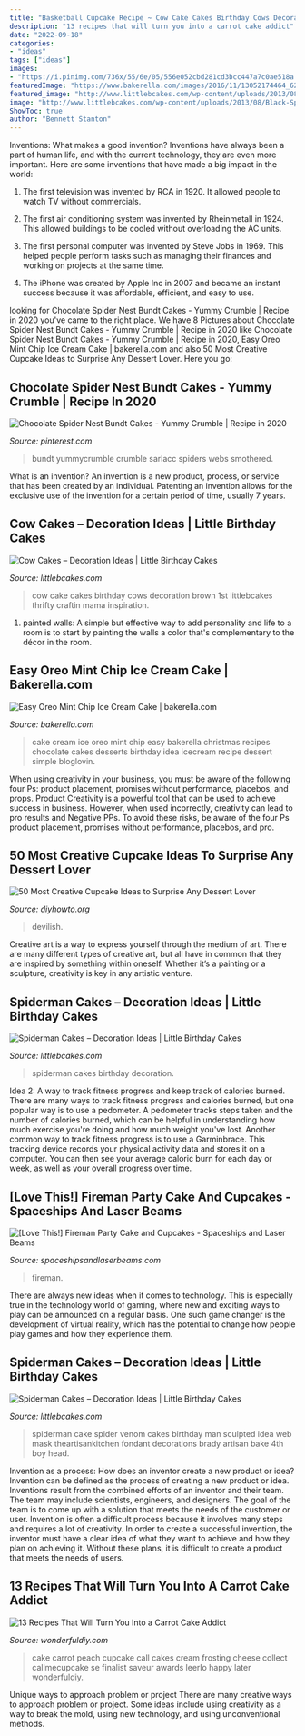 ```yaml
---
title: "Basketball Cupcake Recipe ~ Cow Cake Cakes Birthday Cows Decoration Brown 1st Littlebcakes Thrifty Craftin Mama Inspiration"
description: "13 recipes that will turn you into a carrot cake addict"
date: "2022-09-18"
categories:
- "ideas"
tags: ["ideas"]
images:
- "https://i.pinimg.com/736x/55/6e/05/556e052cbd281cd3bcc447a7c0ae518a.jpg"
featuredImage: "https://www.bakerella.com/images/2016/11/13052174464_6247f6b503_o.jpg"
featured_image: "http://www.littlebcakes.com/wp-content/uploads/2013/08/Spiderman-Cakes.jpg"
image: "http://www.littlebcakes.com/wp-content/uploads/2013/08/Black-Spiderman-Cake.jpg"
ShowToc: true
author: "Bennett Stanton"
---
```



Inventions: What makes a good invention?
Inventions have always been a part of human life, and with the current technology, they are even more important. Here are some inventions that have made a big impact in the world:
1. The first television was invented by RCA in 1920. It allowed people to watch TV without commercials.

2. The first air conditioning system was invented by Rheinmetall in 1924. This allowed buildings to be cooled without overloading the AC units.

3. The first personal computer was invented by Steve Jobs in 1969. This helped people perform tasks such as managing their finances and working on projects at the same time.

4. The iPhone was created by Apple Inc in 2007 and became an instant success because it was affordable, efficient, and easy to use.

	

		
looking for Chocolate Spider Nest Bundt Cakes - Yummy Crumble | Recipe in 2020 you've came to the right place. We have 8 Pictures about Chocolate Spider Nest Bundt Cakes - Yummy Crumble | Recipe in 2020 like Chocolate Spider Nest Bundt Cakes - Yummy Crumble | Recipe in 2020, Easy Oreo Mint Chip Ice Cream Cake | bakerella.com and also 50 Most Creative Cupcake Ideas to Surprise Any Dessert Lover. Here you go:
		
    
## Chocolate Spider Nest Bundt Cakes - Yummy Crumble | Recipe In 2020

<img loading=lazy src="https://i.pinimg.com/736x/55/6e/05/556e052cbd281cd3bcc447a7c0ae518a.jpg" onerror="this.onerror=null;this.src='https://tse1.mm.bing.net/th?id=OIP.ZywHjwf6h1Wfmwu6azM1RQHaLH&amp;pid=15.1';" alt="Chocolate Spider Nest Bundt Cakes - Yummy Crumble | Recipe in 2020">

_Source: pinterest.com_

>bundt yummycrumble crumble sarlacc spiders webs smothered. 

	

What is an invention?
An invention is a new product, process, or service that has been created by an individual. Patenting an invention allows for the exclusive use of the invention for a certain period of time, usually 7 years.

    
## Cow Cakes – Decoration Ideas | Little Birthday Cakes

<img loading=lazy src="http://www.littlebcakes.com/wp-content/uploads/2014/01/Cow-Cake.jpg" onerror="this.onerror=null;this.src='https://tse4.mm.bing.net/th?id=OIP.tLeZVRVwuLvnaj-mQG9djgHaFj&amp;pid=15.1';" alt="Cow Cakes – Decoration Ideas | Little Birthday Cakes">

_Source: littlebcakes.com_

>cow cake cakes birthday cows decoration brown 1st littlebcakes thrifty craftin mama inspiration. 

	

1. painted walls: A simple but effective way to add personality and life to a room is to start by painting the walls a color that's complementary to the décor in the room.

    
## Easy Oreo Mint Chip Ice Cream Cake | Bakerella.com

<img loading=lazy src="https://www.bakerella.com/images/2016/11/13052174464_6247f6b503_o.jpg" onerror="this.onerror=null;this.src='https://tse2.mm.bing.net/th?id=OIP.0oiauzHZkh50tnNFvHjWiAHaJ4&amp;pid=15.1';" alt="Easy Oreo Mint Chip Ice Cream Cake | bakerella.com">

_Source: bakerella.com_

>cake cream ice oreo mint chip easy bakerella christmas recipes chocolate cakes desserts birthday idea icecream recipe dessert simple bloglovin. 

	

When using creativity in your business, you must be aware of the following four Ps: product placement, promises without performance, placebos, and props. Product
Creativity is a powerful tool that can be used to achieve success in business. However, when used incorrectly, creativity can lead to pro results and Negative PPs. To avoid these risks, be aware of the four Ps product placement, promises without performance, placebos, and pro.

    
## 50 Most Creative Cupcake Ideas To Surprise Any Dessert Lover

<img loading=lazy src="https://www.diyhowto.org/wp-content/uploads/2015/12/DIYHowto-50-Most-Creative-Cupcake-Ideas-to-Surprise-Any-Dessert-Lover50-600x740.jpg" onerror="this.onerror=null;this.src='https://tse4.mm.bing.net/th?id=OIP.TsgtorDIye3QhQ-kFzFNPgHaJI&amp;pid=15.1';" alt="50 Most Creative Cupcake Ideas to Surprise Any Dessert Lover">

_Source: diyhowto.org_

>devilish. 

	

Creative art is a way to express yourself through the medium of art. There are many different types of creative art, but all have in common that they are inspired by something within oneself. Whether it’s a painting or a sculpture, creativity is key in any artistic venture.

    
## Spiderman Cakes – Decoration Ideas | Little Birthday Cakes

<img loading=lazy src="http://www.littlebcakes.com/wp-content/uploads/2013/08/Spiderman-Cakes.jpg" onerror="this.onerror=null;this.src='https://tse2.mm.bing.net/th?id=OIP.xyZluaZZ33GVbUX911wOZwHaLa&amp;pid=15.1';" alt="Spiderman Cakes – Decoration Ideas | Little Birthday Cakes">

_Source: littlebcakes.com_

>spiderman cakes birthday decoration. 

	

Idea 2: A way to track fitness progress and keep track of calories burned.
There are many ways to track fitness progress and calories burned, but one popular way is to use a pedometer. A pedometer tracks steps taken and the number of calories burned, which can be helpful in understanding how much exercise you're doing and how much weight you've lost. Another common way to track fitness progress is to use a Garminbrace. This tracking device records your physical activity data and stores it on a computer. You can then see your average caloric burn for each day or week, as well as your overall progress over time.

    
## [Love This!] Fireman Party Cake And Cupcakes - Spaceships And Laser Beams

<img loading=lazy src="https://spaceshipsandlaserbeams.com/wp-content/uploads/2015/09/fireman_fire_truck_birthday_cake.jpg" onerror="this.onerror=null;this.src='https://tse3.mm.bing.net/th?id=OIP.2fGvo174fD_37H9vGd6UdgHaLJ&amp;pid=15.1';" alt="[Love This!] Fireman Party Cake and Cupcakes - Spaceships and Laser Beams">

_Source: spaceshipsandlaserbeams.com_

>fireman. 

	

There are always new ideas when it comes to technology. This is especially true in the technology world of gaming, where new and exciting ways to play can be announced on a regular basis. One such game changer is the development of virtual reality, which has the potential to change how people play games and how they experience them.

    
## Spiderman Cakes – Decoration Ideas | Little Birthday Cakes

<img loading=lazy src="http://www.littlebcakes.com/wp-content/uploads/2013/08/Black-Spiderman-Cake.jpg" onerror="this.onerror=null;this.src='https://tse3.mm.bing.net/th?id=OIP.R_lACbncJGtlykccyU3tDAHaJ4&amp;pid=15.1';" alt="Spiderman Cakes – Decoration Ideas | Little Birthday Cakes">

_Source: littlebcakes.com_

>spiderman cake spider venom cakes birthday man sculpted idea web mask theartisankitchen fondant decorations brady artisan bake 4th boy head. 

	

Invention as a process: How does an inventor create a new product or idea?
Invention can be defined as the process of creating a new product or idea. Inventions result from the combined efforts of an inventor and their team. The team may include scientists, engineers, and designers. The goal of the team is to come up with a solution that meets the needs of the customer or user.
Invention is often a difficult process because it involves many steps and requires a lot of creativity. In order to create a successful invention, the inventor must have a clear idea of what they want to achieve and how they plan on achieving it. Without these plans, it is difficult to create a product that meets the needs of users.

    
## 13 Recipes That Will Turn You Into A Carrot Cake Addict

<img loading=lazy src="http://cdn.wonderfuldiy.com/wp-content/uploads/2017/11/Peach-carrot-cake--682x1024.jpeg" onerror="this.onerror=null;this.src='https://tse4.mm.bing.net/th?id=OIP.7xngI3fdY22xN_VvFDq1tgHaLH&amp;pid=15.1';" alt="13 Recipes That Will Turn You Into a Carrot Cake Addict">

_Source: wonderfuldiy.com_

>cake carrot peach cupcake call cakes cream frosting cheese collect callmecupcake se finalist saveur awards leerlo happy later wonderfuldiy. 

	

Unique ways to approach problem or project
There are many creative ways to approach problem or project. Some ideas include using creativity as a way to break the mold, using new technology, and using unconventional methods.

